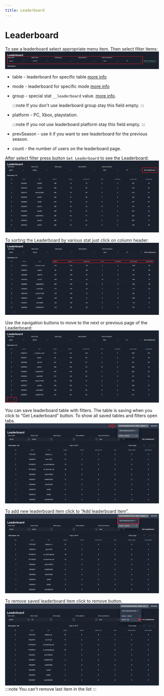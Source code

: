 ```yaml
---
title: Leaderboard
---
```


# Leaderboard

To see a leaderboard select appropriate menu item. Then select filter items:
![Leaderboard filters](./images/lb-filters.png)

- table - leaderboard for specific table [more info](../configs-format/tables-config-format.md)
- mode - leaderboard for specific mode [more info](../configs-format/modes-config-format.md)
- group - special stat `__leaderboard` value. [more info](../configs-format/stats-config-format.md#leaderboard-group).

  :::note
  If you don't use leaderboard group stay this field empty.
  :::

- platform - PC, Xbox, playstation.

  :::note
  If you not use leaderboard platform stay this field empty.
  :::

- prevSeason - use it if you want to see leaderboard for the previous season.
- count - the number of users on the leaderboard page.

After select filter press button `Get Leaderboard` to see the Leaderboard:
![Get Leaderboard](./images/lb-get.png)

To sorting the Leaderboard by various stat just click on column header:
![Sort Leaderboard](./images/lb-sorting.png)

Use the navigation buttons to move to the next or previous page of the Leaderboard:
![Leaderboard pages](./images/lb-pages.png)

You can save leaderboard table with filters. The table is saving when you click to “Get Leaderboard” button. To show all saved tables and filters open tabs.
![Leaderboard tabs](./images/lb-tabs.png)

To add new leaderboard item click to “Add leaderboard item”.
![Add leaderboard tab](./images/lb-add-tab.png)

To remove saved leaderboard item click to remove button.
![Remove leaderboard tab](./images/lb-remove-tab.png)
:::note
You can't remove last item in the list
:::

